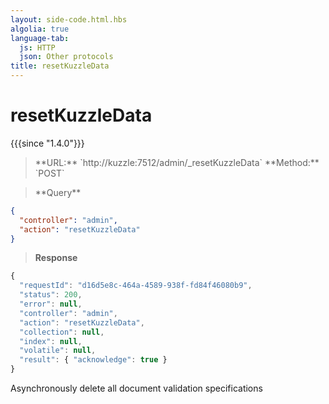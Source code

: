 ```yaml
---
layout: side-code.html.hbs
algolia: true
language-tab:
  js: HTTP
  json: Other protocols
title: resetKuzzleData
---
```


# resetKuzzleData

{{{since "1.4.0"}}}


<blockquote class="js">
<p>
**URL:** `http://kuzzle:7512/admin/_resetKuzzleData`  
**Method:** `POST`
</p>
</blockquote>

<blockquote class="json">
<p>
**Query**
</p>
</blockquote>


```json
{
  "controller": "admin",
  "action": "resetKuzzleData"
}
```

>**Response**

```javascript
{
  "requestId": "d16d5e8c-464a-4589-938f-fd84f46080b9",
  "status": 200,
  "error": null,
  "controller": "admin",
  "action": "resetKuzzleData",
  "collection": null,
  "index": null,
  "volatile": null,
  "result": { "acknowledge": true }
}
```

Asynchronously delete all document validation specifications

